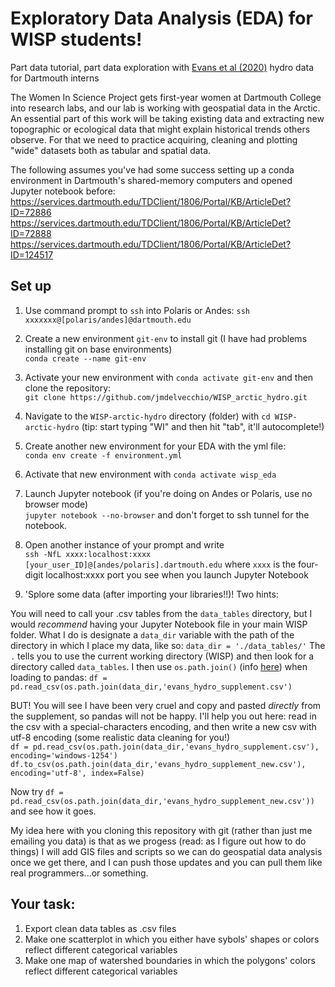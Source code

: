 # Exploratory Data Analysis (EDA) for WISP students!
 Part data tutorial, part data exploration with [Evans et al (2020)](https://onlinelibrary.wiley.com/doi/full/10.1002/hyp.13759) hydro data for Dartmouth interns
 
 The Women In Science Project gets first-year women at Dartmouth College into research labs, and our lab is working with geospatial data in the Arctic. An essential part of this work will be taking existing data and extracting new topographic or ecological data that might explain historical trends others observe. For that we need to practice acquiring, cleaning and plotting "wide" datasets both as tabular and spatial data. 
 
 The following assumes you've had some success setting up a conda environment in Dartmouth's shared-memory computers and opened Jupyter notebook before:
 https://services.dartmouth.edu/TDClient/1806/Portal/KB/ArticleDet?ID=72886
 https://services.dartmouth.edu/TDClient/1806/Portal/KB/ArticleDet?ID=72888
 https://services.dartmouth.edu/TDClient/1806/Portal/KB/ArticleDet?ID=124517
 ## Set up
 1. Use command prompt to `ssh` into Polaris or Andes:
 `ssh xxxxxxx@[polaris/andes]@dartmouth.edu`
 2. Create a new environment `git-env` to install git (I have had problems installing git on base environments)
 <br>`conda create --name git-env`
 
 3. Activate your new environment with `conda activate git-env` and then clone the repository:
 <br>`git clone https://github.com/jmdelvecchio/WISP_arctic_hydro.git`
 
 4. Navigate to the `WISP-arctic-hydro` directory (folder) with `cd WISP-arctic-hydro` (tip: start typing "WI" and then hit "tab", it'll autocomplete!)
 
 5. Create another new environment for your EDA with the yml file:
 <br>`conda env create -f environment.yml`
 
 6. Activate that new environment with `conda activate wisp_eda`
 
 7. Launch Jupyter notebook (if you're doing on Andes or Polaris, use no browser mode)
 <br>`jupyter notebook --no-browser`
 and don't forget to ssh tunnel for the notebook.
 
 8. Open another instance of your prompt and write
 <br>`ssh -NfL xxxx:localhost:xxxx [your_user_ID]@[andes/polaris].dartmouth.edu`
 where `xxxx` is the four-digit localhost:xxxx port you see when you launch Jupyter Notebook 
 
 9.  'Splore some data (after importing your libraries!!)! Two hints:
 
 You will need to call your .csv tables from the `data_tables` directory, but I would *recommend* having your Jupyter Notebook file in your main WISP folder. What I do is designate a `data_dir` variable with the path of the directory in which I place my data, like so:
 `data_dir = './data_tables/'`
 The `.` tells you to use the current working directory (WISP) and then look for a directory called `data_tables`. I then use `os.path.join()` (info [here](https://docs.python.org/3/library/os.path.html)) when loading to pandas:
 `df = pd.read_csv(os.path.join(data_dir,'evans_hydro_supplement.csv')`
 
 BUT! You will see I have been very cruel and copy and pasted *directly* from the supplement, so pandas will not be happy.
 I'll help you out here: read in the csv with a special-characters encoding, and then write a new csv with utf-8 encoding (some realistic data cleaning for you!)<br>
 `df = pd.read_csv(os.path.join(data_dir,'evans_hydro_supplement.csv'), encoding='windows-1254')
 df.to_csv(os.path.join(data_dir,'evans_hydro_supplement_new.csv'), encoding='utf-8', index=False)`
 
 Now try `df = pd.read_csv(os.path.join(data_dir,'evans_hydro_supplement_new.csv'))` and see how it goes.




My idea here with you cloning this repository with git (rather than just me emailing you data) is that as we progess (read: as I figure out how to do things) I will add GIS files and scripts so we can do geospatial data analysis once we get there, and I can push those updates and you can pull them like real programmers...or something. 

## Your task:
1. Export clean data tables as .csv files
2. Make one scatterplot in which you either have sybols' shapes or colors reflect different categorical variables
3. Make one map of watershed boundaries in which the polygons' colors reflect different categorical variables
